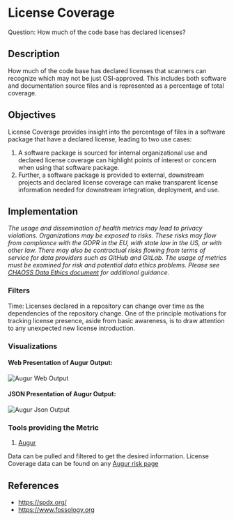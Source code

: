 # License Coverage

Question: How much of the code base has declared licenses?

## Description
How much of the code base has declared licenses that scanners can recognize which may not be just OSI-approved. This includes both software and documentation source files and is represented as a percentage of total coverage.

## Objectives
License Coverage provides insight into the percentage of files in a software package that have a declared license, leading to two use cases:
1. A software package is sourced for internal organizational use and declared license coverage can highlight points of interest or concern when using that software package.
2. Further, a software package is provided to external, downstream projects and declared license coverage can make transparent license information needed for downstream integration, deployment, and use.

## Implementation
*The usage and dissemination of health metrics may lead to privacy violations. Organizations may be exposed to risks. These risks may flow from compliance with the GDPR in the EU, with state law in the US, or with other law. There may also be contractual risks flowing from terms of service for data providers such as GitHub and GitLab. The usage of metrics must be examined for risk and potential data ethics problems. Please see [CHAOSS Data Ethics document](https://github.com/chaoss/community/blob/main/data-use-statement.md) for additional guidance.*

### Filters
Time: Licenses declared in a repository can change over time as the dependencies of the repository change. One of the principle motivations for tracking license presence, aside from basic awareness, is to draw attention to any unexpected new license introduction.

### Visualizations 

#### Web Presentation of Augur Output:

![Augur Web Output](https://raw.githubusercontent.com/chaoss/wg-risk/main/focus-areas/licensing/images/license-coverage_augur-web-output.png)

#### JSON Presentation of Augur Output:

![Augur Json Output](https://raw.githubusercontent.com/chaoss/wg-risk/main/focus-areas/licensing/images/license-coverage_augur-json-output.png)

### Tools providing the Metric
 1. [Augur](https://github.com/chaoss/augur)

Data can be pulled and filtered to get the desired information. License Coverage data can be found on any [Augur risk page](http://augur.osshealth.io/repo/Zephyr-RTOS/zephyr/risk)

## References
* https://spdx.org/
* https://www.fossology.org
